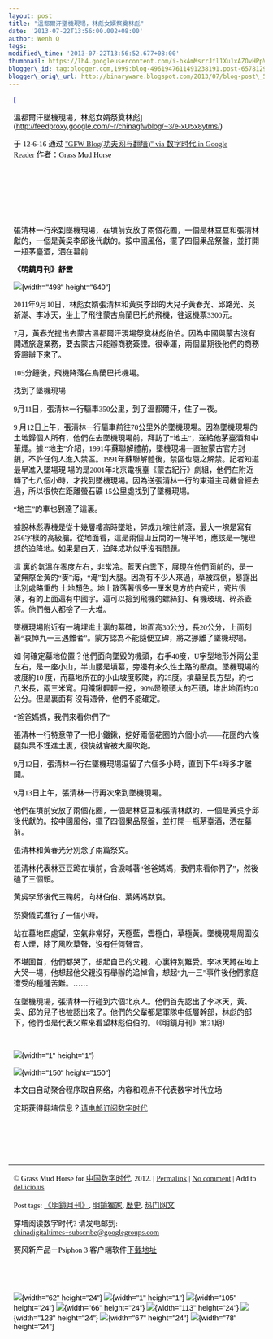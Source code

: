 ```yaml
--- 
layout: post 
title: "溫都爾汗墜機現場，林彪女婿祭奠林彪" 
date: '2013-07-22T13:56:00.002+08:00' 
author: Wenh Q
tags:
modified\_time: '2013-07-22T13:56:52.677+08:00' 
thumbnail: https://lh4.googleusercontent.com/i-bkAmMsrrJfl1Xu1xAZOvHPpVeUsz-KwF0OnUt89nU-i10-6JWiZhAGjhlWVYIGHGQm\_90PhRm9\_d-rQkJhXkf-TzEasnuDFLY2s8fjPZmHpnrR84o=s72-c
blogger\_id: tag:blogger.com,1999:blog-4961947611491238191.post-6578129733623257481
blogger\_orig\_url: http://binaryware.blogspot.com/2013/07/blog-post\_5753.html
---
```

<div
style="color: black; direction: ltr; font-family: &quot;Arial&quot;; font-size: 11pt; margin-bottom: 0; margin-left: 7.5pt; margin-right: 7.5pt; margin-top: 0; padding: 0;">

<span
style="color: #0000ee; font-family: &quot;Verdana&quot;; text-decoration: underline;">[

溫都爾汗墜機現場，林彪女婿祭奠林彪](http://feedproxy.google.com/~r/chinagfwblog/~3/e-xU5x8ytms/)</span>

</div>

<div
style="color: black; direction: ltr; font-family: &quot;Arial&quot;; font-size: 11pt; margin-bottom: 0; margin-left: 7.5pt; margin-right: 7.5pt; margin-top: 0; padding-bottom: 8pt; padding-left: 0; padding-right: 0; padding-top: 0;">

<span style="font-family: &quot;Verdana&quot;;">于 12-6-16 通过
</span><span
style="color: #0000ee; font-family: &quot;Verdana&quot;; text-decoration: underline;">["GFW
Blog(功夫网与翻墙)" via 数字时代 in Google
Reader](http://feeds2.feedburner.com/chinagfwblog)</span><span
style="font-family: &quot;Verdana&quot;;"> 作者：Grass Mud Horse</span>

</div>

<div
style="color: black; direction: ltr; font-family: &quot;Arial&quot;; font-size: 11pt; height: 11pt; margin-bottom: 0; margin-left: 7.5pt; margin-right: 7.5pt; margin-top: 0; padding: 0;">

<span style="font-family: &quot;Verdana&quot;;"></span>

</div>

<div
style="color: black; direction: ltr; font-family: &quot;Arial&quot;; font-size: 11pt; height: 11pt; margin-bottom: 0; margin-left: 7.5pt; margin-right: 7.5pt; margin-top: 0; padding: 0;">

<span style="font-family: &quot;Verdana&quot;;"></span>

</div>

<div
style="color: black; direction: ltr; font-family: &quot;Arial&quot;; font-size: 11pt; height: 11pt; margin-bottom: 0; margin-left: 7.5pt; margin-right: 7.5pt; margin-top: 0; padding: 0;">

<span style="font-family: &quot;Verdana&quot;;"></span>

</div>

<div
style="color: black; direction: ltr; font-family: &quot;Arial&quot;; font-size: 11pt; margin-bottom: 0; margin-left: 7.5pt; margin-right: 7.5pt; margin-top: 0; padding: 0;">

<span
style="font-family: &quot;Verdana&quot;;">張清林一行來到墜機現場，在墳前安放了兩個花圈，一個是林豆豆和張清林獻的，一個是黃吳李邱後代獻的。按中國風俗，擺了四個果品祭盤，並打開一瓶茅臺酒，洒在墓前</span>

</div>

<div
style="color: black; direction: ltr; font-family: &quot;Arial&quot;; font-size: 11pt; margin-bottom: 0; margin-left: 7.5pt; margin-right: 7.5pt; margin-top: 0; padding: 0;">

<span
style="font-family: &quot;Verdana&quot;; font-weight: bold;">《明鏡月刊》舒雲</span>

</div>

<div
style="color: black; direction: ltr; font-family: &quot;Arial&quot;; font-size: 11pt; margin-bottom: 0; margin-left: 7.5pt; margin-right: 7.5pt; margin-top: 0; padding: 0;">

![](https://lh4.googleusercontent.com/i-bkAmMsrrJfl1Xu1xAZOvHPpVeUsz-KwF0OnUt89nU-i10-6JWiZhAGjhlWVYIGHGQm_90PhRm9_d-rQkJhXkf-TzEasnuDFLY2s8fjPZmHpnrR84o){width="498"
height="640"}

</div>

<div
style="color: black; direction: ltr; font-family: &quot;Arial&quot;; font-size: 11pt; margin-bottom: 0; margin-left: 7.5pt; margin-right: 7.5pt; margin-top: 0; padding: 0;">

<span
style="font-family: &quot;Verdana&quot;;">2011年9月10日，林彪女婿張清林和黃吳李邱的大兒子黃春光、邱路光、吳新潮、李冰天，坐上了飛往蒙古烏蘭巴托的飛機，往返機票3300元。</span>

</div>

<div
style="color: black; direction: ltr; font-family: &quot;Arial&quot;; font-size: 11pt; margin-bottom: 0; margin-left: 7.5pt; margin-right: 7.5pt; margin-top: 0; padding: 0;">

<span
style="font-family: &quot;Verdana&quot;;">7月，黃春光提出去蒙古溫都爾汗現場祭奠林彪伯伯。因為中國與蒙古沒有開通旅遊業務，要去蒙古只能辦商務簽證。很幸運，兩個星期後他們的商務簽證辦下來了。</span>

</div>

<div
style="color: black; direction: ltr; font-family: &quot;Arial&quot;; font-size: 11pt; margin-bottom: 0; margin-left: 7.5pt; margin-right: 7.5pt; margin-top: 0; padding: 0;">

<span
style="font-family: &quot;Verdana&quot;;">105分鐘後，飛機降落在烏蘭巴托機場。</span>

</div>

<div
style="color: black; direction: ltr; font-family: &quot;Arial&quot;; font-size: 11pt; margin-bottom: 0; margin-left: 7.5pt; margin-right: 7.5pt; margin-top: 0; padding: 0;">

<span style="font-family: &quot;Verdana&quot;;">找到了墜機現場</span>

</div>

<div
style="color: black; direction: ltr; font-family: &quot;Arial&quot;; font-size: 11pt; margin-bottom: 0; margin-left: 7.5pt; margin-right: 7.5pt; margin-top: 0; padding: 0;">

<span
style="font-family: &quot;Verdana&quot;;">9月11日，張清林一行驅車350公里，到了溫都爾汗，住了一夜。</span>

</div>

<div
style="color: black; direction: ltr; font-family: &quot;Arial&quot;; font-size: 11pt; margin-bottom: 0; margin-left: 7.5pt; margin-right: 7.5pt; margin-top: 0; padding: 0;">

<span style="font-family: &quot;Verdana&quot;;">9
月12日上午，張清林一行驅車前往70公里外的墜機現場。因為墜機現場的土地歸個人所有，他們在去墜機現場前，拜訪了“地主”，送給他茅臺酒和中華煙。據
“地主”介紹，1991年蘇聯解體前，墜機現場一直被蒙古官方封鎖，不許任何人進入禁區。1991年蘇聯解體後，禁區也隨之解禁。記者知道最早進入墜場現
場的是2001年北京電視臺《蒙古紀行》劇組，他們在附近轉了七八個小時，才找到墜機現場。因為送張清林一行的東道主司機曾經去過，所以很快在距離螢石礦
15公里處找到了墜機現場。</span>

</div>

<div
style="color: black; direction: ltr; font-family: &quot;Arial&quot;; font-size: 11pt; margin-bottom: 0; margin-left: 7.5pt; margin-right: 7.5pt; margin-top: 0; padding: 0;">

<span
style="font-family: &quot;Verdana&quot;;">“地主”的車也到達了這裏。</span>

</div>

<div
style="color: black; direction: ltr; font-family: &quot;Arial&quot;; font-size: 11pt; margin-bottom: 0; margin-left: 7.5pt; margin-right: 7.5pt; margin-top: 0; padding: 0;">

<span
style="font-family: &quot;Verdana&quot;;">據說林彪專機是從十幾層樓高時墜地，碎成九塊往前滾，最大一塊是寫有256字樣的高級艙。從地面看，這是兩個山丘間的一塊平地，應該是一塊理想的迫降地。如果是白天，迫降成功似乎沒有問題。</span>

</div>

<div
style="color: black; direction: ltr; font-family: &quot;Arial&quot;; font-size: 11pt; margin-bottom: 0; margin-left: 7.5pt; margin-right: 7.5pt; margin-top: 0; padding: 0;">

<span style="font-family: &quot;Verdana&quot;;">這
裏的氣溫在零度左右，非常冷。藍天白雲下，展現在他們面前的，是一望無際金黃的“麥”海，“淹”到大腿。因為有不少人來過，草被踩倒，暴露出比別處略重的
土地顏色。地上散落著很多一厘米見方的白瓷片，瓷片很薄，有的上面還有中國字。還可以撿到飛機的螺絲釘、有機玻璃、碎茶壺等。他們每人都撿了一大堆。</span>

</div>

<div
style="color: black; direction: ltr; font-family: &quot;Arial&quot;; font-size: 11pt; margin-bottom: 0; margin-left: 7.5pt; margin-right: 7.5pt; margin-top: 0; padding: 0;">

<span
style="font-family: &quot;Verdana&quot;;">墜機現場附近有一塊埋進土裏的墓碑，地面高30公分，長20公分，上面刻著“哀悼九一三遇難者”。蒙方認為不能隨便立碑，將之挪離了墜機現場。</span>

</div>

<div
style="color: black; direction: ltr; font-family: &quot;Arial&quot;; font-size: 11pt; margin-bottom: 0; margin-left: 7.5pt; margin-right: 7.5pt; margin-top: 0; padding: 0;">

<span style="font-family: &quot;Verdana&quot;;">如
何確定墓地位置？他們面向墜毀的機頭，右手40度，U字型地形外兩公里左右，是一座小山，半山腰是墳墓，旁邊有永久性土路的壓痕。墜機現場的坡度約10
度，而墓地所在的小山坡度較陡，約25度。墳墓呈長方型，約七八米長，兩三米寬。用鐵鍬輕輕一挖，90%是饅頭大的石頭，堆出地面約20公分。但是裏面有
沒有遺骨，他們不能確定。</span>

</div>

<div
style="color: black; direction: ltr; font-family: &quot;Arial&quot;; font-size: 11pt; margin-bottom: 0; margin-left: 7.5pt; margin-right: 7.5pt; margin-top: 0; padding: 0;">

<span
style="font-family: &quot;Verdana&quot;;">“爸爸媽媽，我們來看你們了”</span>

</div>

<div
style="color: black; direction: ltr; font-family: &quot;Arial&quot;; font-size: 11pt; margin-bottom: 0; margin-left: 7.5pt; margin-right: 7.5pt; margin-top: 0; padding: 0;">

<span
style="font-family: &quot;Verdana&quot;;">張清林一行特意帶了一把小鐵鍬，挖好兩個花圈的六個小坑——花圈的六條腿如果不埋進土裏，很快就會被大風吹跑。</span>

</div>

<div
style="color: black; direction: ltr; font-family: &quot;Arial&quot;; font-size: 11pt; margin-bottom: 0; margin-left: 7.5pt; margin-right: 7.5pt; margin-top: 0; padding: 0;">

<span
style="font-family: &quot;Verdana&quot;;">9月12日，張清林一行在墜機現場逗留了六個多小時，直到下午4時多才離開。</span>

</div>

<div
style="color: black; direction: ltr; font-family: &quot;Arial&quot;; font-size: 11pt; margin-bottom: 0; margin-left: 7.5pt; margin-right: 7.5pt; margin-top: 0; padding: 0;">

<span
style="font-family: &quot;Verdana&quot;;">9月13日上午，張清林一行再次來到墜機現場。</span>

</div>

<div
style="color: black; direction: ltr; font-family: &quot;Arial&quot;; font-size: 11pt; margin-bottom: 0; margin-left: 7.5pt; margin-right: 7.5pt; margin-top: 0; padding: 0;">

<span
style="font-family: &quot;Verdana&quot;;">他們在墳前安放了兩個花圈，一個是林豆豆和張清林獻的，一個是黃吳李邱後代獻的。按中國風俗，擺了四個果品祭盤，並打開一瓶茅臺酒，洒在墓前。</span>

</div>

<div
style="color: black; direction: ltr; font-family: &quot;Arial&quot;; font-size: 11pt; margin-bottom: 0; margin-left: 7.5pt; margin-right: 7.5pt; margin-top: 0; padding: 0;">

<span
style="font-family: &quot;Verdana&quot;;">張清林和黃春光分別念了兩篇祭文。</span>

</div>

<div
style="color: black; direction: ltr; font-family: &quot;Arial&quot;; font-size: 11pt; margin-bottom: 0; margin-left: 7.5pt; margin-right: 7.5pt; margin-top: 0; padding: 0;">

<span
style="font-family: &quot;Verdana&quot;;">張清林代表林豆豆跪在墳前，含淚喊著“爸爸媽媽，我們來看你們了”，然後磕了三個頭。</span>

</div>

<div
style="color: black; direction: ltr; font-family: &quot;Arial&quot;; font-size: 11pt; margin-bottom: 0; margin-left: 7.5pt; margin-right: 7.5pt; margin-top: 0; padding: 0;">

<span
style="font-family: &quot;Verdana&quot;;">黃吳李邱後代三鞠躬，向林伯伯、葉媽媽默哀。</span>

</div>

<div
style="color: black; direction: ltr; font-family: &quot;Arial&quot;; font-size: 11pt; margin-bottom: 0; margin-left: 7.5pt; margin-right: 7.5pt; margin-top: 0; padding: 0;">

<span
style="font-family: &quot;Verdana&quot;;">祭奠儀式進行了一個小時。</span>

</div>

<div
style="color: black; direction: ltr; font-family: &quot;Arial&quot;; font-size: 11pt; margin-bottom: 0; margin-left: 7.5pt; margin-right: 7.5pt; margin-top: 0; padding: 0;">

<span
style="font-family: &quot;Verdana&quot;;">站在墓地四處望，空氣非常好，天極藍，雲極白，草極黃。墜機現場周圍沒有人煙，除了風吹草聲，沒有任何聲音。</span>

</div>

<div
style="color: black; direction: ltr; font-family: &quot;Arial&quot;; font-size: 11pt; margin-bottom: 0; margin-left: 7.5pt; margin-right: 7.5pt; margin-top: 0; padding: 0;">

<span
style="font-family: &quot;Verdana&quot;;">不堪回首，他們都哭了，想起自己的父親，心裏特別難受。李冰天蹲在地上大哭一場，他想起他父親沒有舉辦的追悼會，想起“九一三”事件後他們家庭遭受的種種苦難。……</span>

</div>

<div
style="color: black; direction: ltr; font-family: &quot;Arial&quot;; font-size: 11pt; margin-bottom: 0; margin-left: 7.5pt; margin-right: 7.5pt; margin-top: 0; padding: 0;">

<span
style="font-family: &quot;Verdana&quot;;">在墜機現場，張清林一行碰到六個北京人。他們首先認出了李冰天，黃、吳、邱的兒子也被認出來了。他們的父輩都是軍隊中低層幹部，林彪的部下，他們也是代表父輩來看望林彪伯伯的。（《明鏡月刊》第21期）</span>

</div>

<div
style="color: black; direction: ltr; font-family: &quot;Arial&quot;; font-size: 11pt; height: 11pt; margin-bottom: 0; margin-left: 7.5pt; margin-right: 7.5pt; margin-top: 0; padding: 0;">

<span style="font-family: &quot;Verdana&quot;;"></span>

</div>

<div
style="color: black; direction: ltr; font-family: &quot;Arial&quot;; font-size: 11pt; margin-bottom: 0; margin-left: 7.5pt; margin-right: 7.5pt; margin-top: 0; padding: 0;">

![](https://lh6.googleusercontent.com/MeDl1gtEuU0uG0X5VUQBE4IP4Fb8SWObm9Lf1im9JqbPhDm-c7TJFGaAb2i55JLl4p6k29NwOPfWXUAb7ajr5FuqiZwe57FMTXm4fT9p6uuq2tA5Uoc){width="1"
height="1"}

</div>

<div
style="color: black; direction: ltr; font-family: &quot;Arial&quot;; font-size: 11pt; margin-bottom: 0; margin-left: 7.5pt; margin-right: 7.5pt; margin-top: 0; padding: 0;">

![](https://lh4.googleusercontent.com/OQMO2oseLlHVudn-oFc0dezDClJi2jRk4sYT1gdM9xmRu5xEMluN9YrBTyBsrUU1tJDM1twoAMr4Y-6-x7sJoakspQSrhRLzZvQYf5zNkS3iYPE7isU){width="150"
height="150"}

</div>

<div
style="color: black; direction: ltr; font-family: &quot;Arial&quot;; font-size: 11pt; margin-bottom: 0; margin-left: 7.5pt; margin-right: 7.5pt; margin-top: 0; padding: 0;">

<span
style="font-family: &quot;Verdana&quot;;">本文由自动聚合程序取自网络，内容和观点不代表数字时代立场</span>

</div>

<div
style="color: black; direction: ltr; font-family: &quot;Arial&quot;; font-size: 11pt; margin-bottom: 0; margin-left: 7.5pt; margin-right: 7.5pt; margin-top: 0; padding: 0;">

<span
style="font-family: &quot;Verdana&quot;;">定期获得翻墙信息？</span><span
style="color: #0000ee; font-family: &quot;Verdana&quot;; text-decoration: underline;">[请电邮订阅数字时代](http://eepurl.com/mstlf)</span>

</div>

<div
style="color: black; direction: ltr; font-family: &quot;Arial&quot;; font-size: 11pt; height: 11pt; margin-bottom: 0; margin-left: 7.5pt; margin-right: 7.5pt; margin-top: 0; padding: 0;">

<span
style="color: #0000ee; font-family: &quot;Verdana&quot;; text-decoration: underline;">[](http://eepurl.com/mstlf)</span>

</div>

<div
style="color: black; direction: ltr; font-family: &quot;Arial&quot;; font-size: 11pt; height: 11pt; margin-bottom: 0; margin-left: 7.5pt; margin-right: 7.5pt; margin-top: 0; padding: 0;">

<span
style="color: #0000ee; font-family: &quot;Verdana&quot;; text-decoration: underline;">[](http://eepurl.com/mstlf)</span>

</div>

<div
style="color: black; direction: ltr; font-family: &quot;Arial&quot;; font-size: 11pt; height: 11pt; margin-bottom: 0; margin-left: 7.5pt; margin-right: 7.5pt; margin-top: 0; padding: 0;">

<span
style="color: #0000ee; font-family: &quot;Verdana&quot;; text-decoration: underline;">[](http://eepurl.com/mstlf)</span>

</div>

------------------------------------------------------------------------

<div
style="color: black; direction: ltr; font-family: &quot;Arial&quot;; font-size: 11pt; margin-bottom: 0; margin-left: 7.5pt; margin-right: 7.5pt; margin-top: 0; padding: 0;">

<span style="font-family: &quot;Verdana&quot;;">© Grass Mud Horse for
</span><span
style="color: #0000ee; font-family: &quot;Verdana&quot;; text-decoration: underline;">[中国数字时代](https://caonima.info/chinese)</span><span
style="font-family: &quot;Verdana&quot;;">, 2012. | </span><span
style="color: #0000ee; font-family: &quot;Verdana&quot;; text-decoration: underline;">[Permalink](https://caonima.info/chinese/2012/06/%e6%ba%ab%e9%83%bd%e7%88%be%e6%b1%97%e5%a2%9c%e6%a9%9f%e7%8f%be%e5%a0%b4%ef%bc%8c%e6%9e%97%e5%bd%aa%e5%a5%b3%e5%a9%bf%e7%a5%ad%e5%a5%a0%e6%9e%97%e5%bd%aa/)</span><span
style="font-family: &quot;Verdana&quot;;"> | </span><span
style="color: #0000ee; font-family: &quot;Verdana&quot;; text-decoration: underline;">[No
comment](https://caonima.info/chinese/2012/06/%e6%ba%ab%e9%83%bd%e7%88%be%e6%b1%97%e5%a2%9c%e6%a9%9f%e7%8f%be%e5%a0%b4%ef%bc%8c%e6%9e%97%e5%bd%aa%e5%a5%b3%e5%a9%bf%e7%a5%ad%e5%a5%a0%e6%9e%97%e5%bd%aa/#comments)</span><span
style="font-family: &quot;Verdana&quot;;"> | Add to </span><span
style="color: #0000ee; font-family: &quot;Verdana&quot;; text-decoration: underline;">[del.icio.us](http://del.icio.us/post?url=https://caonima.info/chinese/2012/06/%E6%BA%AB%E9%83%BD%E7%88%BE%E6%B1%97%E5%A2%9C%E6%A9%9F%E7%8F%BE%E5%A0%B4%EF%BC%8C%E6%9E%97%E5%BD%AA%E5%A5%B3%E5%A9%BF%E7%A5%AD%E5%A5%A0%E6%9E%97%E5%BD%AA/&title=%E6%BA%AB%E9%83%BD%E7%88%BE%E6%B1%97%E5%A2%9C%E6%A9%9F%E7%8F%BE%E5%A0%B4%EF%BC%8C%E6%9E%97%E5%BD%AA%E5%A5%B3%E5%A9%BF%E7%A5%AD%E5%A5%A0%E6%9E%97%E5%BD%AA)</span>

</div>

<div
style="color: black; direction: ltr; font-family: &quot;Arial&quot;; font-size: 11pt; margin-bottom: 0; margin-left: 7.5pt; margin-right: 7.5pt; margin-top: 0; padding: 0;">

<span style="font-family: &quot;Verdana&quot;;">Post tags: </span><span
style="color: #0000ee; font-family: &quot;Verdana&quot;; text-decoration: underline;">[《明鏡月刊》](https://caonima.info/chinese/tag/%e3%80%8a%e6%98%8e%e9%8f%a1%e6%9c%88%e5%88%8a%e3%80%8b/?category=10466)</span><span
style="font-family: &quot;Verdana&quot;;">, </span><span
style="color: #0000ee; font-family: &quot;Verdana&quot;; text-decoration: underline;">[明鏡獨家](https://caonima.info/chinese/tag/%e6%98%8e%e9%8f%a1%e7%8d%a8%e5%ae%b6/?category=10466)</span><span
style="font-family: &quot;Verdana&quot;;">, </span><span
style="color: #0000ee; font-family: &quot;Verdana&quot;; text-decoration: underline;">[歷史](https://caonima.info/chinese/tag/%e6%ad%b7%e5%8f%b2/?category=10466)</span><span
style="font-family: &quot;Verdana&quot;;">, </span><span
style="color: #0000ee; font-family: &quot;Verdana&quot;; text-decoration: underline;">[热门网文](https://caonima.info/chinese/tag/%e7%83%ad%e9%97%a8%e7%bd%91%e6%96%87/?category=10466)</span>

</div>

<div
style="color: black; direction: ltr; font-family: &quot;Arial&quot;; font-size: 11pt; margin-bottom: 0; margin-left: 7.5pt; margin-right: 7.5pt; margin-top: 0; padding: 0;">

<span style="font-family: &quot;Verdana&quot;;">穿墙阅读数字时代?
请发电邮到: </span><span
style="color: #0000ee; font-family: &quot;Verdana&quot;; text-decoration: underline;">[chinadigitaltimes+subscribe@googlegroups.com](mailto:chinadigitaltimes%2Bsubscribe@googlegroups.com)</span>

</div>

<div
style="color: black; direction: ltr; font-family: &quot;Arial&quot;; font-size: 11pt; margin-bottom: 0; margin-left: 7.5pt; margin-right: 7.5pt; margin-top: 0; padding: 0;">

<span style="font-family: &quot;Verdana&quot;;">赛风新产品－Psiphon 3
客户端软件</span><span
style="color: #0000ee; font-family: &quot;Verdana&quot;; text-decoration: underline;">[下载地址](http://dld.bz/caonima745)</span>

</div>

<div
style="color: black; direction: ltr; font-family: &quot;Arial&quot;; font-size: 11pt; height: 11pt; margin-bottom: 0; margin-left: 7.5pt; margin-right: 7.5pt; margin-top: 0; padding: 0;">

<span
style="color: #0000ee; font-family: &quot;Verdana&quot;; text-decoration: underline;">[](http://dld.bz/caonima745)</span>

</div>

<div
style="color: black; direction: ltr; font-family: &quot;Arial&quot;; font-size: 11pt; height: 11pt; margin-bottom: 0; margin-left: 7.5pt; margin-right: 7.5pt; margin-top: 0; padding: 0;">

<span
style="color: #0000ee; font-family: &quot;Verdana&quot;; text-decoration: underline;">[](http://dld.bz/caonima745)</span>

</div>

<div
style="color: black; direction: ltr; font-family: &quot;Arial&quot;; font-size: 11pt; margin-bottom: 0; margin-left: 7.5pt; margin-right: 7.5pt; margin-top: 0; padding: 0;">

![](https://lh3.googleusercontent.com/UkpqI5vRpMYtLQm_yjq8nQJU-NkWOBcd22aixF4TBTL-7cXAb-nTPbn-BxS6F3Sl4889eVZt0vNX_lXNMi1KFGq92zzMv0dPN95Ti4L3SFx9dwnFo5k){width="62"
height="24"}<span
style="font-family: &quot;Verdana&quot;;"> </span>![](https://lh3.googleusercontent.com/bEiASmwDFIFcEsCWqyCF-yahqo2pJSm0BgJpB5YfhK8zlVL-0xWhtY85X5JW7b1JclVHj00c5t9_s4ubhlIB6AiODa_SpGatzxRdlDHupxV50gVS8GI){width="1"
height="1"}<span
style="font-family: &quot;Verdana&quot;;"> </span>![](https://lh4.googleusercontent.com/-WvRX-jahX03J_tDU31cdw9LPndLich91l1d7cNcZyJN2yV2I2qSAS2jQZcpKjRBhr0HOcY8CQaJgL9jOdA3pQuHKzHA5yEO-G39EA8m1rl5-n22dg0){width="105"
height="24"}<span
style="font-family: &quot;Verdana&quot;;"> </span>![](https://lh6.googleusercontent.com/djZ8ET_xVnLhXNF7pnCdlRmTrFJABZOuXNcuJptsB9DwmUKuOWJ5acrSyTrtJa0vTLruKeSuEcZBor7072odun5PZ86b3_xOOZd_pCwi8wm51mYx9FA){width="66"
height="24"}<span
style="font-family: &quot;Verdana&quot;;"> </span>![](https://lh4.googleusercontent.com/_BiN_fx1OSetNdNlOyP2PEH6NdUHnI-8mQhlD3FIjgvSlfOMEorTE9ZdEBs5FoAlcIA2goabD5QWtdVaGVzoHif_UCQqTDWPBc4ld3QVPWc1ryVGVio){width="113"
height="24"}<span
style="font-family: &quot;Verdana&quot;;"> </span>![](https://lh3.googleusercontent.com/5K2INFY5aCeGjVj_XMWJ1a8rZw4-oWAgbLf4jJYL2-sUzvHNZPpvajYtRoHDMeoEKddx4NSGjX1vceLw_bP48q3dZNooJVm1JqcjyVXXocqmD290bVQ){width="123"
height="24"}<span
style="font-family: &quot;Verdana&quot;;"> </span>![](https://lh5.googleusercontent.com/69_GgLRVivk1lo1cXwzUNkwPelVUDsUtmcuCNXQJ-7Uqi0reh-ZxUm3Qb_mDC8PoPkFYJJcEUq3drE2QgSnll7CTPbd9roVH-NkwRs5yDD_YepmsiJI){width="67"
height="24"}<span
style="font-family: &quot;Verdana&quot;;"> </span>![](https://lh6.googleusercontent.com/Fq3v5JCitPHfn9766jpfR5IUmctav6115Igkg8D32RSvBkfV84TlY9RdbqvXNihqeOzHqt2-w33_Z8OyCpJu6KdRTk1PE3CIRW5rG_vemH4Jv-qIPlE){width="78"
height="24"}

</div>

